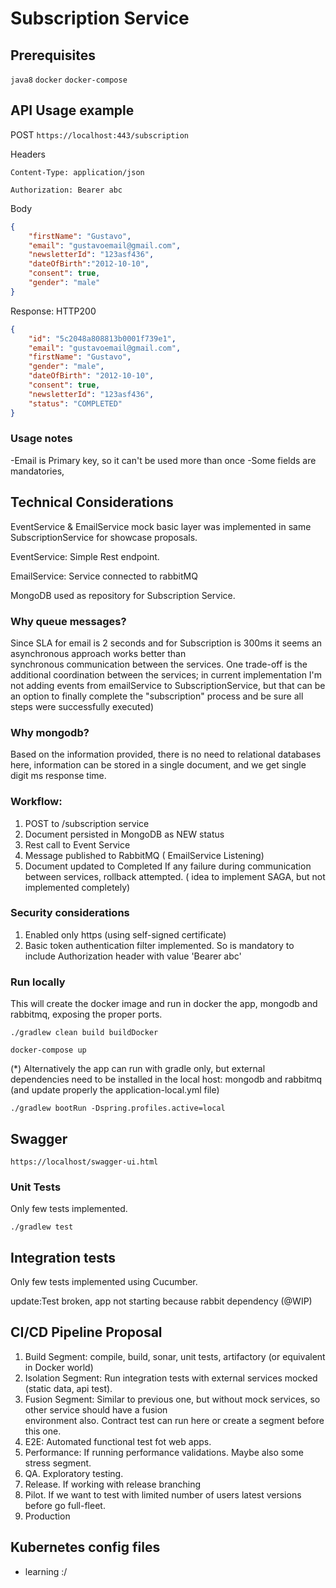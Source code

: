 # Subscription Service

  
## Prerequisites
`java8`
`docker`
`docker-compose`

## API Usage example

POST `https://localhost:443/subscription`

Headers 

`Content-Type: application/json`

`Authorization: Bearer abc`

Body
```json
{
	"firstName": "Gustavo",
	"email": "gustavoemail@gmail.com",
	"newsletterId": "123asf436",
	"dateOfBirth":"2012-10-10",
	"consent": true,
	"gender": "male"
}
```

Response:
HTTP200
```json
{
    "id": "5c2048a808813b0001f739e1",
    "email": "gustavoemail@gmail.com",
    "firstName": "Gustavo",
    "gender": "male",
    "dateOfBirth": "2012-10-10",
    "consent": true,
    "newsletterId": "123asf436",
    "status": "COMPLETED"
}
```

### Usage notes
-Email is Primary key, so it can't be used more than once
-Some fields are mandatories, 


## Technical Considerations

EventService & EmailService mock basic layer was implemented in same SubscriptionService for showcase proposals.

EventService: Simple Rest endpoint.

EmailService: Service connected to rabbitMQ

MongoDB used as repository for Subscription Service.

### Why queue messages?
Since SLA for email is 2 seconds and for Subscription is 300ms it seems an asynchronous approach works better than  
synchronous communication between the services. One trade-off is the additional coordination between the services; in 
current implementation I'm not adding events from emailService to SubscriptionService, but that can be an option to 
finally complete the "subscription" process and be sure all steps were successfully executed) 

### Why mongodb?
Based on the information provided, there is no need to relational databases here, information can be stored in a single 
document, and we get single digit ms response time.

### Workflow:
1. POST to /subscription service
2. Document persisted in MongoDB as NEW status
3. Rest call to Event Service
4. Message published to RabbitMQ ( EmailService Listening)
5. Document updated to Completed 
 If any failure during communication between services, rollback attempted. ( idea to implement SAGA, but not 
 implemented completely)
 
### Security considerations
1. Enabled only https (using self-signed certificate)
2. Basic token authentication filter implemented. So is mandatory to include Authorization header with value 'Bearer 
abc'

### Run locally

This will create the docker image and run in docker the app, mongodb and rabbitmq, exposing the proper ports.

`./gradlew clean build buildDocker`

`docker-compose up`
  
(*) Alternatively the app can run with gradle only, but external dependencies need to be installed in the local host: 
mongodb and rabbitmq (and update properly the application-local.yml file)

` ./gradlew bootRun -Dspring.profiles.active=local `   
 

## Swagger 
 
`https://localhost/swagger-ui.html` 
  
### Unit Tests
Only few tests implemented.

`./gradlew test`

## Integration tests

Only few tests implemented using Cucumber. 

update:Test broken, app not starting because rabbit dependency (@WIP) 
 
 
## CI/CD Pipeline Proposal

1. Build  Segment:  compile, build, sonar, unit tests, artifactory (or equivalent in Docker world)
2. Isolation Segment: Run integration tests with external services mocked (static data, api test). 
3. Fusion Segment: Similar to previous one, but without mock services, so other service should have a fusion  
environment also. Contract test can run here or create a segment before this one.
4. E2E: Automated functional test fot web apps.
5. Performance: If running performance validations. Maybe also some stress segment. 
6. QA.  Exploratory testing.
7. Release. If working with release branching
8. Pilot. If we want to test with limited number of users latest versions before go full-fleet.
9. Production
 
## Kubernetes config files
- learning :/ 